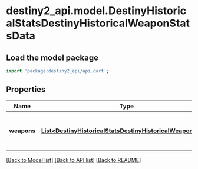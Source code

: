 # destiny2_api.model.DestinyHistoricalStatsDestinyHistoricalWeaponStatsData

## Load the model package
```dart
import 'package:destiny2_api/api.dart';
```

## Properties
Name | Type | Description | Notes
------------ | ------------- | ------------- | -------------
**weapons** | [**List&lt;DestinyHistoricalStatsDestinyHistoricalWeaponStats&gt;**](DestinyHistoricalStatsDestinyHistoricalWeaponStats.md) | List of weapons and their perspective values. | [optional] [default to []]

[[Back to Model list]](../README.md#documentation-for-models) [[Back to API list]](../README.md#documentation-for-api-endpoints) [[Back to README]](../README.md)


